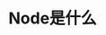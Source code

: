 <!--
 * @Descripttion: 
 * @Author: voanit
 * @Date: 2022-05-16 15:33:59
 * @LastEditors: voanit
 * @LastEditTime: 2022-05-16 15:54:13
-->
# Node是什么